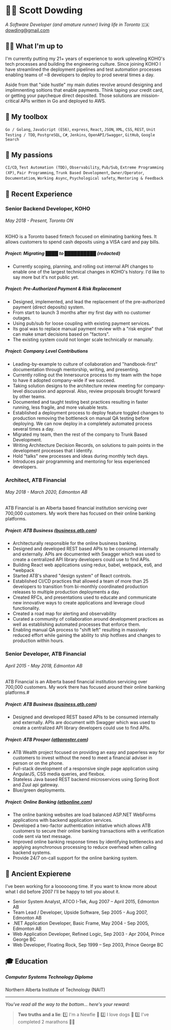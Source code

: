 # 💁‍♂️ Scott Dowding
*A Software Developer (and amature runner) living life in Toronto* 🇨🇦 dowding@gmail.com

## 👨‍💻 What I'm up to

I'm currently putting my 21+ years of experience to work upleveling KOHO's tech processes and building the engineering culture. Since joining KOHO I have streamlined the deployment pipelines and test automation processes enabling teams of ~8 developers to deploy to prod several times a day.

Aside from that "side hustle" my main duties revolve around designing and implimnenting soltions that enable payments. Think taping your credit card, or getting your paycheque direct deposited. Those solutions are mission-critical APIs written in Go and deployed to AWS.

## 💪 My toolbox

`Go / Golang`, `JavaScript (ES6)`, `express`, `React`, `JSON`, `XML`, `CSS`, `REST`, `Unit Testing / TDD`, `PostgreSQL`, `C#`, `Jenkins`, `OpenAPI/Swagger`, `GitHub`, `Google Search`

## 💅 My passions

`CI/CD`, `Test Automation (TDD)`, `Observability`, `Pub/Sub`, `Extreme Programming (XP)`, `Pair Programming`, `Trunk Based Development`, `Owner/Operator`, `Documentatiom`, `Working Async`, `Psychological safety`, `Mentoring & Feedback`

## 🚀 Recent Experience

### Senior Backend Developer, KOHO	
###### May 2018 - Present, Toronto ON

KOHO is a Toronto based fintech focused on eliminating banking fees. It allows customers to spend cash deposits using a VISA card and pay bills.

##### Project: Migrating ████ to ██████████ (redacted)

- Currently scoping, planning, and rolling out internal API changes to enable one of the largest technical changes in KOHO's history. I'd like to say more but it's not public yet.

##### Project: Pre-Authorized Payment & Risk Replacement

- Designed, implemented, and lead the replacement of the pre-authorized payment (direct deposits) system.  
- From start to launch 3 months after my first day with no customer outages.
- Using pub/sub for loose coupling with existing payment services.
- Its goal was to replace manual payment review with a "risk engine" that can make smart decisions based on "factors".  
- The existing system could not longer scale technically or manually.

##### Project:  Company Level Contributions

- Leading-by-example to culture of collaboration and "handbook-first" documentation through mentorship, writing, and presenting.
- Currently rolling out the Innersource process to my team with the hope to have it adopted company-wide if we succeed.
- Taking solution designs to the architecture review meeting for company-level discussion and approval. Also, review proposals brought forward by other teams.
- Documented and taught testing best practices resulting in faster running, less fragile, and more valuable tests.
- Established a deployment process to deploy feature toggled changes to production removing the bottleneck on manual QA testing before deploying. We can now deploy in a completely automated process several times a day.
- Migrated my team, then the rest of the company to Trunk Based Development.
- Writing Architecture Decision Records, on solutions to pain points in the development processes that I identify.
- Hold "talks" new processes and ideas during monthly tech days.
- Introduces pair programming and mentoring for less experienced developers.

### Architect, ATB Financial	
###### May 2018 - March 2020, Edmonton AB

ATB Financial is an Alberta based financial institution servicing over 700,000 customers. My work there has focused on their online banking platforms.

##### Project: ATB Business ([business.atb.com](https://business.atb.com))

* Architecturally responsible for the online business banking.
* Designed and developed REST based APIs to be consumed internally and externally. APIs are documented with Swagger which was used to create a centralized API library developers could use to find APIs.
* Building React web applications using redux, babel, webpack, es6, and *webpack
* Started ATB's shared "design system" of React controls.
* Established CI/CD practices that allowed a team of more than 25 developers to transition from bi-monthly coordinated production releases to multiple production deployments a day.
* Created RFCs, and presentations used to educate and communicate new innovative ways to create applications and leverage cloud functionality.
* Created a road map for alerting and observability
* Curated a community of collaboration around development practices as well as establishing automated processes that enforce them.
* Enabling manual QA process to "shift left" resulting in massively reduced effort while gaining the ability to ship hotfixes and changes to production within hours.

### Senior Developer, ATB Financial	
###### April 2015 - May 2018, Edmonton AB

ATB Financial is an Alberta based financial institution servicing over 700,000 customers. My work there has focused around their online banking platforms.#

##### Project: ATB Business ([business.atb.com](https://business.atb.com))

* Designed and developed REST based APIs to be consumed internally and externally. APIs are document with Swagger which was used to create a centralized API library developers could use to find APIs.

##### Project: ATB Prosper ([atbproster.com](https://www.atbprosper.com))

* ATB Wealth project focused on providing an easy and paperless way for customers to invest without the need to meet a financial adviser in person or on the phone. 
* Full-stack development of a responsive single page application using AngularJS, CSS media queries, and flexbox.
* Stateless Java based REST backend microservices using Spring Boot and Zuul api gateway.
* Blue/green deployments.

##### Project: Online Banking ([atbonline.com](https://www.atbonline.com))
* The online banking websites are load balanced ASP.NET WebForms applications with backend application services.
* Developed a two-factor authentication initiative which allows ATB customers to secure their online banking transactions with a verification code sent via text message.
* Improved online banking response times by identifying bottlenecks and applying asynchronous processing to reduce overhead when calling backend systems.
* Provide 24/7 on-call support for the online banking system.

## 💾 Ancient Expierene

I've been working for a loooooong time. If you want to know more about what I did before 2007 I'll be happy to tell you about it.

- Senior System Analyst, ATCO I-Tek, Aug 2007 – April 2015, Edmonton AB
- Team Lead / Developer, Upside Software, Sep 2005 - Aug 2007, Edmonton AB
- .NET Application Developer, Basic Frame, May 2004 - Sep 2005, Edmonton AB
- Web Application Developer, Refined Logic, Sep 2003 - Apr 2004, Prince George BC
- Web Developer, Floating Rock, Sep 1999 – Sep 2003, Prince George BC

## 🎓 Education

##### Computer Systems Technology Diploma

Northern Alberta Institute of Technology (NAIT) 

--------------------------------------------------------

_You've read all the way to the bottom... here's your reward:_ 

> **Two truths and a lie**:  1️⃣ I'm a Newfie 🎣 2️⃣ I love dogs 🐶 3️⃣ I've completed 2 marathons 🏃‍♂️
